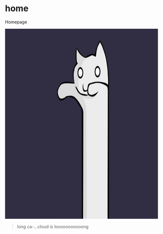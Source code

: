# home
Homepage

<img src="assets/longcat.jpg" width="1000" height="625">

> long ca-...cloud is looooooooooong


